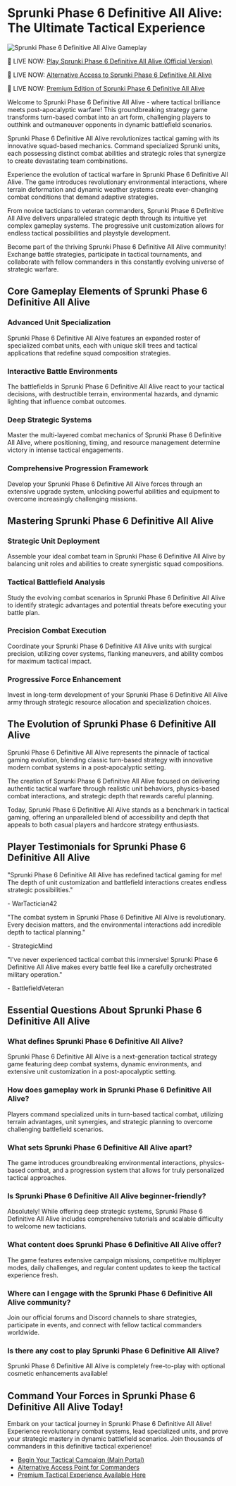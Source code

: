# Sprunki Phase 6 Definitive All Alive: The Ultimate Tactical Experience

![Sprunki Phase 6 Definitive All Alive Gameplay](https://raw.githubusercontent.com/sprunkiscrunkly/sprunki-phase-6-definitive-all-alive/refs/heads/main/sprunki-phase-6-definitive-all-alive-cover.jpg "Immerse yourself in Sprunki Phase 6 Definitive All Alive")

🔴 LIVE NOW: [Play Sprunki Phase 6 Definitive All Alive (Official Version)](https://sprunksters.com/sprunki-phase-6-definitive-all-alive/ "Primary Game Portal")

🔴 LIVE NOW: [Alternative Access to Sprunki Phase 6 Definitive All Alive](https://sprunkiscrunkly.com/sprunki-phase-6-definitive-all-alive/ "Secondary Game Portal")

🔴 LIVE NOW: [Premium Edition of Sprunki Phase 6 Definitive All Alive](https://sprunkipyramixed.com/sprunki-phase-6-definitive-all-alive/ "Exclusive Game Portal")

Welcome to Sprunki Phase 6 Definitive All Alive - where tactical brilliance meets post-apocalyptic warfare! This groundbreaking strategy game transforms turn-based combat into an art form, challenging players to outthink and outmaneuver opponents in dynamic battlefield scenarios.

Sprunki Phase 6 Definitive All Alive revolutionizes tactical gaming with its innovative squad-based mechanics. Command specialized Sprunki units, each possessing distinct combat abilities and strategic roles that synergize to create devastating team combinations.

Experience the evolution of tactical warfare in Sprunki Phase 6 Definitive All Alive. The game introduces revolutionary environmental interactions, where terrain deformation and dynamic weather systems create ever-changing combat conditions that demand adaptive strategies.

From novice tacticians to veteran commanders, Sprunki Phase 6 Definitive All Alive delivers unparalleled strategic depth through its intuitive yet complex gameplay systems. The progressive unit customization allows for endless tactical possibilities and playstyle development.

Become part of the thriving Sprunki Phase 6 Definitive All Alive community! Exchange battle strategies, participate in tactical tournaments, and collaborate with fellow commanders in this constantly evolving universe of strategic warfare.

## Core Gameplay Elements of Sprunki Phase 6 Definitive All Alive

### Advanced Unit Specialization

Sprunki Phase 6 Definitive All Alive features an expanded roster of specialized combat units, each with unique skill trees and tactical applications that redefine squad composition strategies.

### Interactive Battle Environments

The battlefields in Sprunki Phase 6 Definitive All Alive react to your tactical decisions, with destructible terrain, environmental hazards, and dynamic lighting that influence combat outcomes.

### Deep Strategic Systems

Master the multi-layered combat mechanics of Sprunki Phase 6 Definitive All Alive, where positioning, timing, and resource management determine victory in intense tactical engagements.

### Comprehensive Progression Framework

Develop your Sprunki Phase 6 Definitive All Alive forces through an extensive upgrade system, unlocking powerful abilities and equipment to overcome increasingly challenging missions.

## Mastering Sprunki Phase 6 Definitive All Alive

### Strategic Unit Deployment

Assemble your ideal combat team in Sprunki Phase 6 Definitive All Alive by balancing unit roles and abilities to create synergistic squad compositions.

### Tactical Battlefield Analysis

Study the evolving combat scenarios in Sprunki Phase 6 Definitive All Alive to identify strategic advantages and potential threats before executing your battle plan.

### Precision Combat Execution

Coordinate your Sprunki Phase 6 Definitive All Alive units with surgical precision, utilizing cover systems, flanking maneuvers, and ability combos for maximum tactical impact.

### Progressive Force Enhancement

Invest in long-term development of your Sprunki Phase 6 Definitive All Alive army through strategic resource allocation and specialization choices.

## The Evolution of Sprunki Phase 6 Definitive All Alive

Sprunki Phase 6 Definitive All Alive represents the pinnacle of tactical gaming evolution, blending classic turn-based strategy with innovative modern combat systems in a post-apocalyptic setting.

The creation of Sprunki Phase 6 Definitive All Alive focused on delivering authentic tactical warfare through realistic unit behaviors, physics-based combat interactions, and strategic depth that rewards careful planning.

Today, Sprunki Phase 6 Definitive All Alive stands as a benchmark in tactical gaming, offering an unparalleled blend of accessibility and depth that appeals to both casual players and hardcore strategy enthusiasts.

## Player Testimonials for Sprunki Phase 6 Definitive All Alive

"Sprunki Phase 6 Definitive All Alive has redefined tactical gaming for me! The depth of unit customization and battlefield interactions creates endless strategic possibilities."

\- WarTactician42

"The combat system in Sprunki Phase 6 Definitive All Alive is revolutionary. Every decision matters, and the environmental interactions add incredible depth to tactical planning."

\- StrategicMind

"I've never experienced tactical combat this immersive! Sprunki Phase 6 Definitive All Alive makes every battle feel like a carefully orchestrated military operation."

\- BattlefieldVeteran

## Essential Questions About Sprunki Phase 6 Definitive All Alive

### What defines Sprunki Phase 6 Definitive All Alive?

Sprunki Phase 6 Definitive All Alive is a next-generation tactical strategy game featuring deep combat systems, dynamic environments, and extensive unit customization in a post-apocalyptic setting.

### How does gameplay work in Sprunki Phase 6 Definitive All Alive?

Players command specialized units in turn-based tactical combat, utilizing terrain advantages, unit synergies, and strategic planning to overcome challenging battlefield scenarios.

### What sets Sprunki Phase 6 Definitive All Alive apart?

The game introduces groundbreaking environmental interactions, physics-based combat, and a progression system that allows for truly personalized tactical approaches.

### Is Sprunki Phase 6 Definitive All Alive beginner-friendly?

Absolutely! While offering deep strategic systems, Sprunki Phase 6 Definitive All Alive includes comprehensive tutorials and scalable difficulty to welcome new tacticians.

### What content does Sprunki Phase 6 Definitive All Alive offer?

The game features extensive campaign missions, competitive multiplayer modes, daily challenges, and regular content updates to keep the tactical experience fresh.

### Where can I engage with the Sprunki Phase 6 Definitive All Alive community?

Join our official forums and Discord channels to share strategies, participate in events, and connect with fellow tactical commanders worldwide.

### Is there any cost to play Sprunki Phase 6 Definitive All Alive?

Sprunki Phase 6 Definitive All Alive is completely free-to-play with optional cosmetic enhancements available!

## Command Your Forces in Sprunki Phase 6 Definitive All Alive Today!

Embark on your tactical journey in Sprunki Phase 6 Definitive All Alive! Experience revolutionary combat systems, lead specialized units, and prove your strategic mastery in dynamic battlefield scenarios. Join thousands of commanders in this definitive tactical experience!

- [Begin Your Tactical Campaign (Main Portal)](https://sprunksters.com/sprunki-phase-6-definitive-all-alive/)
- [Alternative Access Point for Commanders](https://sprunkiscrunkly.com/sprunki-phase-6-definitive-all-alive/)
- [Premium Tactical Experience Available Here](https://sprunkipyramixed.com/sprunki-phase-6-definitive-all-alive/)
